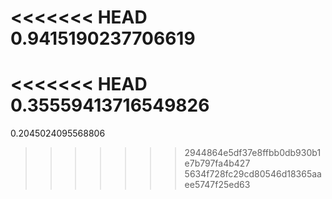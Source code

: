 <<<<<<< HEAD
0.9415190237706619
=======
<<<<<<< HEAD
0.35559413716549826
=======
0.2045024095568806
>>>>>>> 2944864e5df37e8ffbb0db930b1e7b797fa4b427
>>>>>>> 5634f728fc29cd80546d18365aaee5747f25ed63
